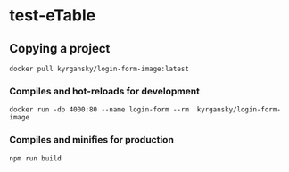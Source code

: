 # test-eTable

## Copying a project
```
docker pull kyrgansky/login-form-image:latest
```

### Compiles and hot-reloads for development
```
docker run -dp 4000:80 --name login-form --rm  kyrgansky/login-form-image
```

### Compiles and minifies for production
```
npm run build
```



